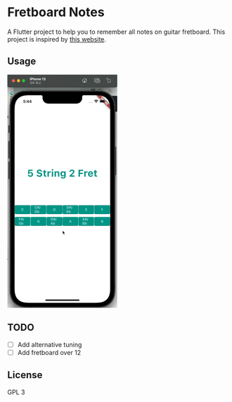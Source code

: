 # Fretboard Notes

A Flutter project to help you to remember all notes on guitar fretboard. This project is inspired by [this website](https://www.guitarorb.com/guitar-notes).

## Usage
<img src="./example/ios.gif" width="250" />


## TODO
- [ ] Add alternative tuning   
- [ ] Add fretboard over 12

## License
GPL 3

